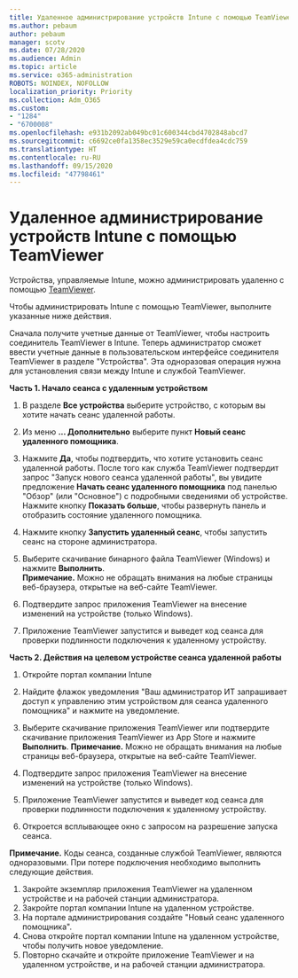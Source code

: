 ```yaml
---
title: Удаленное администрирование устройств Intune с помощью TeamViewer
ms.author: pebaum
author: pebaum
manager: scotv
ms.date: 07/28/2020
ms.audience: Admin
ms.topic: article
ms.service: o365-administration
ROBOTS: NOINDEX, NOFOLLOW
localization_priority: Priority
ms.collection: Adm_O365
ms.custom:
- "1284"
- "6700008"
ms.openlocfilehash: e931b2092ab049bc01c600344cbd4702848abcd7
ms.sourcegitcommit: c6692ce0fa1358ec3529e59ca0ecdfdea4cdc759
ms.translationtype: HT
ms.contentlocale: ru-RU
ms.lasthandoff: 09/15/2020
ms.locfileid: "47798461"
---
```

# <a name="use-teamviewer-to-remotely-administer-intune-devices"></a>Удаленное администрирование устройств Intune с помощью TeamViewer

Устройства, управляемые Intune, можно администрировать удаленно с помощью [TeamViewer](https://www.teamviewer.com/).

Чтобы администрировать Intune с помощью TeamViewer, выполните указанные ниже действия. 

Сначала получите учетные данные от TeamViewer, чтобы настроить соединитель TeamViewer в Intune. Теперь администратор сможет ввести учетные данные в пользовательском интерфейсе соединителя TeamViewer в разделе "Устройства". Эта одноразовая операция нужна для установления связи между Intune и службой TeamViewer.

**Часть 1. Начало сеанса с удаленным устройством**

1. В разделе **Все устройства** выберите устройство, с которым вы хотите начать сеанс удаленной работы.
2. Из меню **... Дополнительно** выберите пункт **Новый сеанс удаленного помощника**.
3. Нажмите **Да**, чтобы подтвердить, что хотите установить сеанс удаленной работы.
    После того как служба TeamViewer подтвердит запрос "Запуск нового сеанса удаленной работы", вы увидите предложение **Начать сеанс удаленного помощника** под панелью "Обзор" (или "Основное") с подробными сведениями об устройстве. Нажмите кнопку **Показать больше**, чтобы развернуть панель и отобразить состояние удаленного помощника.
4. Нажмите кнопку **Запустить удаленный сеанс**, чтобы запустить сеанс на стороне администратора.
5. Выберите скачивание бинарного файла TeamViewer (Windows) и нажмите **Выполнить**.<br/>
    **Примечание.** Можно не обращать внимания на любые страницы веб-браузера, открытые на веб-сайте TeamViewer.

6. Подтвердите запрос приложения TeamViewer на внесение изменений на устройстве (только Windows).
7. Приложение TeamViewer запустится и выведет код сеанса для проверки подлинности подключения к удаленному устройству.

**Часть 2. Действия на целевом устройстве сеанса удаленной работы**

1. Откройте портал компании Intune
2. Найдите флажок уведомления "Ваш администратор ИТ запрашивает доступ к управлению этим устройством для сеанса удаленного помощника" и нажмите на уведомление.
3. Выберите скачивание приложения TeamViewer или подтвердите скачивание приложения TeamViewer из App Store и нажмите **Выполнить**.
    **Примечание.** Можно не обращать внимания на любые страницы веб-браузера, открытые на веб-сайте TeamViewer.

4. Подтвердите запрос приложения TeamViewer на внесение изменений на устройстве (только Windows).
5. Приложение TeamViewer запустится и выведет код сеанса для проверки подлинности подключения к удаленному устройству.
6. Откроется всплывающее окно с запросом на разрешение запуска сеанса.

**Примечание.** Коды сеанса, созданные службой TeamViewer, являются одноразовыми. При потере подключения необходимо выполнить следующие действия.

1. Закройте экземпляр приложения TeamViewer на удаленном устройстве и на рабочей станции администратора.
2. Закройте портал компании Intune на удаленном устройстве.
3. На портале администрирования создайте "Новый сеанс удаленного помощника".
4. Снова откройте портал компании Intune на удаленном устройстве, чтобы получить новое уведомление.
5. Повторно скачайте и откройте приложение TeamViewer и на удаленном устройстве, и на рабочей станции администратора.